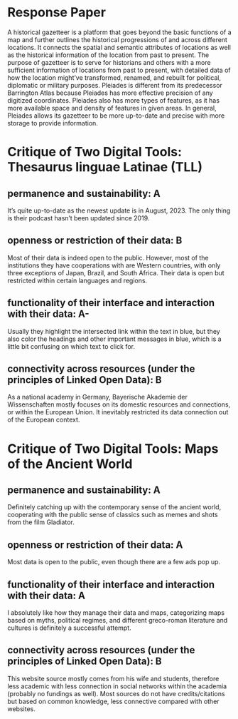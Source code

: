 # Response Paper
A historical gazetteer is a platform that goes beyond the basic functions of a map and further outlines the historical progressions of and across different locations. It connects the spatial and semantic attributes of locations as well as the historical information of the location from past to present. The purpose of gazetteer is to serve for historians and others with a more sufficient information of locations from past to present, with detailed data of how the location might’ve transformed, renamed, and rebuilt for political, diplomatic or military purposes. Pleiades is different from its predecessor Barrington Atlas because Pleiades has more effective precision of any digitized coordinates. Pleiades also has more types of features, as it has more available space and density of features in given areas. In general, Pleiades allows its gazetteer to be more up-to-date and precise with more storage to provide information. 

# Critique of Two Digital Tools: Thesaurus linguae Latinae (TLL)
## permanence and sustainability: A
It’s quite up-to-date as the newest update is in August, 2023. The only thing is their podcast hasn’t been updated since 2019. 
## openness or restriction of their data: B
Most of their data is indeed open to the public. However, most of the institutions they have cooperations with are Western countries, with only three exceptions of Japan, Brazil, and South Africa. Their data is open but restricted within certain languages and regions. 
## functionality of their interface and interaction with their data: A-
Usually they highlight the intersected link within the text in blue, but they also color the headings and other important messages in blue, which is a little bit confusing on which text to click for. 
## connectivity across resources (under the principles of Linked Open Data): B
As a national academy in Germany, Bayerische Akademie der Wissenschaften mostly focuses on its domestic resources and connections, or within the European Union. It inevitably restricted its data connection out of the European context. 

# Critique of Two Digital Tools: Maps of the Ancient World
## permanence and sustainability: A
Definitely catching up with the contemporary sense of the ancient world, cooperating with the public sense of classics such as memes and shots from the film Gladiator. 
## openness or restriction of their data: A
Most data is open to the public, even though there are a few ads pop up. 
## functionality of their interface and interaction with their data: A
I absolutely like how they manage their data and maps, categorizing maps based on myths, political regimes, and different greco-roman literature and cultures is definitely a successful attempt. 
## connectivity across resources (under the principles of Linked Open Data): B
This website source mostly comes from his wife and students, therefore less academic with less connection in social networks within the academia (probably no fundings as well). Most sources do not have credits/citations but based on common knowledge, less connective compared with other websites. 
